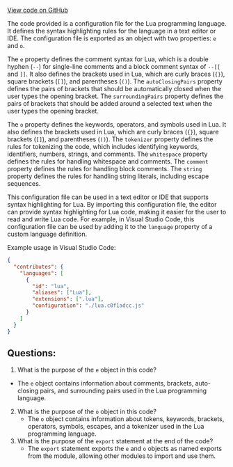 [View code on GitHub](https://github.com/wandb/weave/weave/frontend/assets/lua.c0f1adcc.js)

The code provided is a configuration file for the Lua programming language. It defines the syntax highlighting rules for the language in a text editor or IDE. The configuration file is exported as an object with two properties: `e` and `o`. 

The `e` property defines the comment syntax for Lua, which is a double hyphen (`--`) for single-line comments and a block comment syntax of `--[[` and `]]`. It also defines the brackets used in Lua, which are curly braces (`{}`), square brackets (`[]`), and parentheses (`()`). The `autoClosingPairs` property defines the pairs of brackets that should be automatically closed when the user types the opening bracket. The `surroundingPairs` property defines the pairs of brackets that should be added around a selected text when the user types the opening bracket.

The `o` property defines the keywords, operators, and symbols used in Lua. It also defines the brackets used in Lua, which are curly braces (`{}`), square brackets (`[]`), and parentheses (`()`). The `tokenizer` property defines the rules for tokenizing the code, which includes identifying keywords, identifiers, numbers, strings, and comments. The `whitespace` property defines the rules for handling whitespace and comments. The `comment` property defines the rules for handling block comments. The `string` property defines the rules for handling string literals, including escape sequences.

This configuration file can be used in a text editor or IDE that supports syntax highlighting for Lua. By importing this configuration file, the editor can provide syntax highlighting for Lua code, making it easier for the user to read and write Lua code. For example, in Visual Studio Code, this configuration file can be used by adding it to the `language` property of a custom language definition. 

Example usage in Visual Studio Code:

```json
{
  "contributes": {
    "languages": [
      {
        "id": "lua",
        "aliases": ["Lua"],
        "extensions": [".lua"],
        "configuration": "./lua.c0f1adcc.js"
      }
    ]
  }
}
```
## Questions: 
 1. What is the purpose of the `e` object in this code?
   - The `e` object contains information about comments, brackets, auto-closing pairs, and surrounding pairs used in the Lua programming language.
2. What is the purpose of the `o` object in this code?
   - The `o` object contains information about tokens, keywords, brackets, operators, symbols, escapes, and a tokenizer used in the Lua programming language.
3. What is the purpose of the `export` statement at the end of the code?
   - The `export` statement exports the `e` and `o` objects as named exports from the module, allowing other modules to import and use them.